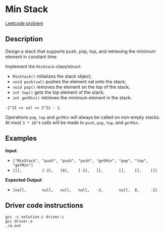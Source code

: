 # Min Stack

[Leetcode problem](https://leetcode.com/problems/min-stack/)

## Description

Design a stack that supports push, pop, top, and retrieving the minimum element
in constant time.

Implement the `MinStack` class/struct:

- `MinStack()` initializes the stack object;
- `void push(val)` pushes the element val onto the stack;
- `void pop()` removes the element on the top of the stack;
- `int top()` gets the top element of the stack;
- `int getMin()` retrieves the minimum element in the stack.

`-2^31 <= val <= 2^31 - 1`.

Operations `pop`, `top` and `getMin` will always be called on non-empty stacks.
At most `3 * 10^4` calls will be made to `push`, `pop`, `top`, and `getMin`.

## Examples

**Input**:

- `["MinStack", "push", "push", "push", "getMin", "pop", "top", "getMin"]`
- `[[],         [-2],   [0],    [-3],   [],       [],    [],    []]`

**Expected Output**:

- `[null,       null,   null,   null,   -3,       null,  0,     -2]`

## Driver code instructions

```
gcc -c solution.c driver.c
gcc driver.o
./a.out
```
